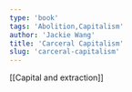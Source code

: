 ```yaml
---
type: 'book'
tags: 'Abolition,Capitalism'
author: 'Jackie Wang'
title: 'Carceral Capitalism'
slug: 'carceral-capitalism'
---
```


[[Capital and extraction]]